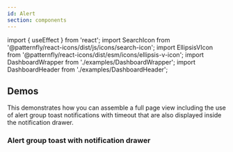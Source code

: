 ```yaml
---
id: Alert
section: components
---
```


import { useEffect } from 'react';
import SearchIcon from '@patternfly/react-icons/dist/js/icons/search-icon';
import EllipsisVIcon from '@patternfly/react-icons/dist/esm/icons/ellipsis-v-icon';
import DashboardWrapper from './examples/DashboardWrapper';
import DashboardHeader from './examples/DashboardHeader';

## Demos

This demonstrates how you can assemble a full page view including the use of alert group toast notifications with timeout that are also displayed inside the notification drawer.

### Alert group toast with notification drawer

```js file='./examples/AlertGroup/AlertGroupToastWithNotificationDrawer.tsx' isFullscreen

```
